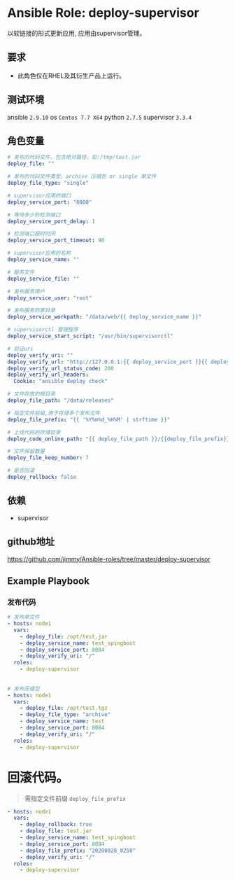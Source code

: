 # Ansible Role: deploy-supervisor

以软链接的形式更新应用, 应用由supervisor管理。

## 要求

- 此角色仅在RHEL及其衍生产品上运行。

## 测试环境

ansible `2.9.10`
os `Centos 7.7 X64`
python `2.7.5`
supervisor `3.3.4`

## 角色变量

```yaml
# 发布的代码文件，包含绝对路径，如:/tmp/test.jar
deploy_file: ""

# 发布的代码文件类型，archive 压缩包 or single 单文件
deploy_file_type: "single"

# supervisor应用的端口
deploy_service_port: "8080"

# 等待多少秒检测端口
deploy_service_port_delay: 1

# 检测端口超时时间
deploy_service_port_timeout: 90

# supervisor应用的名称
deploy_service_name: ""

# 服务文件
deploy_service_file: ""

# 发布服务用户
deploy_service_user: "root"

# 发布服务的家目录
deploy_service_workpath: "/data/web/{{ deploy_service_name }}"

# supervisorctl 管理程序
deploy_service_start_script: "/usr/bin/supervisorctl"

# 验证uri
deploy_verify_uri: ""
deploy_verify_url: "http://127.0.0.1:{{ deploy_service_port }}{{ deploy_verify_uri }}"
deploy_verify_url_status_code: 200
deploy_verify_url_headers:
  Cookie: "ansible deploy check"

# 文件存放的根目录
deploy_file_path: "/data/releases"

# 指定文件前缀,用于存储多个发布文件
deploy_file_prefix: "{{ '%Y%m%d_%H%M' | strftime }}"

# 上线代码的存储目录
deploy_code_online_path: "{{ deploy_file_path }}/{{deploy_file_prefix}}_{{ deploy_file | basename | regex_replace('\\.tgz','') }}"

# 文件保留数量
deploy_file_keep_number: 7

# 是否回滚
deploy_rollback: false
```

## 依赖

- supervisor

## github地址

https://github.com/jimmy/Ansible-roles/tree/master/deploy-supervisor

## Example Playbook

### 发布代码

```yaml
# 发布单文件
- hosts: node1
  vars:
    - deploy_file: /opt/test.jar
    - deploy_service_name: test_spingboot
    - deploy_service_port: 8084
    - deploy_verify_uri: "/"
  roles:
    - deploy-supervisor
    
    
# 发布压缩包
- hosts: node1
  vars:
    - deploy_file: /opt/test.tgz
    - deploy_file_type: "archive"
    - deploy_service_name: test
    - deploy_service_port: 8084
    - deploy_verify_uri: "/"
  roles:
    - deploy-supervisor
```

# 回滚代码。

> 需指定文件前缀 `deploy_file_prefix`

```yaml
- hosts: node1
  vars:
    - deploy_rollback: true
    - deploy_file: test.jar
    - deploy_service_name: test_spingboot
    - deploy_service_port: 8084
    - deploy_file_prefix: "20200828_0250"
    - deploy_verify_uri: "/"
  roles:
    - deploy-supervisor
```
